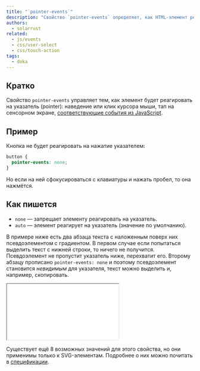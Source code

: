 ```yaml
---
title: "`pointer-events`"
description: "Свойство `pointer-events` определяет, как HTML-элемент реагирует на различные события мыши, прикосновений или события из JavaScript."
authors:
  - solarrust
related:
  - js/events
  - css/user-select
  - css/touch-action
tags:
  - doka
---
```


## Кратко

Свойство `pointer-events` управляет тем, как элемент будет реагировать на указатель (pointer): наведение или клик курсора мыши, тап на сенсорном экране, [соответствующие события из JavaScript](/js/events/).

## Пример

Кнопка не будет реагировать на нажатие указателем:

```css
button {
  pointer-events: none;
}
```

Но если на ней сфокусироваться с клавиатуры и нажать пробел, то она нажмётся.

## Как пишется

- `none` — запрещает элементу реагировать на указатель.
- `auto` — элемент реагирует на указатель (значение по умолчанию).

В примере ниже есть два абзаца текста с наложенным поверх них псевдоэлементом с градиентом. В первом случае если попытаться выделить текст с нижней строки, то ничего не получится. Псевдоэлемент не пропустит указатель ниже, перехватит его. Второму абзацу прописано `pointer-events: none` и поэтому псевдоэлемент становится _невидимым_ для указателя, текст можно выделить и, например, скопировать.

<iframe title="Указатель на элементе отключён" src="demos/none/" height="150"></iframe>

Существует ещё 8 возможных значений для этого свойства, но они применимы только к SVG-элементам. Подробнее о них можно почитать в [спецификации](https://www.w3.org/TR/SVG11/interact.html#PointerEventsProperty).
